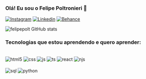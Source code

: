 ### Olá! Eu sou o Felipe Poltronieri 👋

[![Instagram](https://img.shields.io/badge/Instagram-E4405F?style=for-the-badge&logo=instagram&logoColor=white)](https://instagram.com/poltporai)
[![Linkedin](https://img.shields.io/badge/LinkedIn-0077B5?style=for-the-badge&logo=linkedin&logoColor=white)](https://www.linkedin.com/in/felipepoltronieri/)
[![Behance](https://img.shields.io/badge/-Behance-blue?style=for-the-badge&logo=behance&logoColor=white)](https://www.behance.net/felipepoltron)

![felipepolt GitHub stats](https://github-readme-stats.vercel.app/api?username=felipepolt&show_icons=true&theme=dark)

### Tecnologias que estou aprendendo e quero aprender:

<div style="display: inline_block"><br/>
  <img align="center" alt="html5" src="https://img.shields.io/badge/HTML5-E34F26?style=for-the-badge&logo=html5&logoColor=white" />
  <img align="center" alt="css" src="https://img.shields.io/badge/CSS3-1572B6?style=for-the-badge&logo=css3&logoColor=white" />
  <img align="center" alt="js" src="https://img.shields.io/badge/JavaScript-F7DF1E?style=for-the-badge&logo=javascript&logoColor=black" />
  <img align="center" alt="ts" src="https://img.shields.io/badge/TypeScript-007ACC?style=for-the-badge&logo=typescript&logoColor=white" />
  <img align="center" alt="react" src="https://img.shields.io/badge/React-20232A?style=for-the-badge&logo=react&logoColor=61DAFB" />
  <img align="center" alt="njs" src="https://img.shields.io/badge/Node.js-43853D?style=for-the-badge&logo=node.js&logoColor=white" />
  <br></br>
  <img align="center" alt="sql" src="https://img.shields.io/badge/MySQL-005C84?style=for-the-badge&logo=mysql&logoColor=white" />
  <img align="center" alt="python" src="https://img.shields.io/badge/Python-14354C?style=for-the-badge&logo=python&logoColor=white" />

</div>
